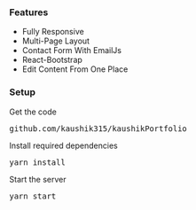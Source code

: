 ### Features

- Fully Responsive
- Multi-Page Layout
- Contact Form With EmailJs
- React-Bootstrap
- Edit Content From One Place

### Setup

Get the code

<pre>github.com/kaushik315/kaushikPortfolio</pre>
 
Install required dependencies

<pre>yarn install</pre>


Start the server

<pre>yarn start</pre>
